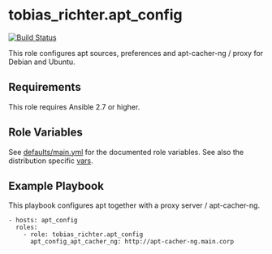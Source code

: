 # tobias_richter.apt_config

[![Build Status](https://github.com/tobias-richter/ansible-apt-config/workflows/CI/badge.svg)](https://github.com/tobias-richter/ansible-apt-config/actions)

This role configures apt sources, preferences and apt-cacher-ng / proxy for Debian and Ubuntu.

## Requirements

This role requires Ansible 2.7 or higher.

## Role Variables

See [defaults/main.yml](defaults/main.yml) for the documented role variables.
See also the distribution specific [vars](vars).


## Example Playbook

This playbook configures apt together with a proxy server / apt-cacher-ng.

    - hosts: apt_config
	  roles:
	    - role: tobias_richter.apt_config
	      apt_config_apt_cacher_ng: http://apt-cacher-ng.main.corp